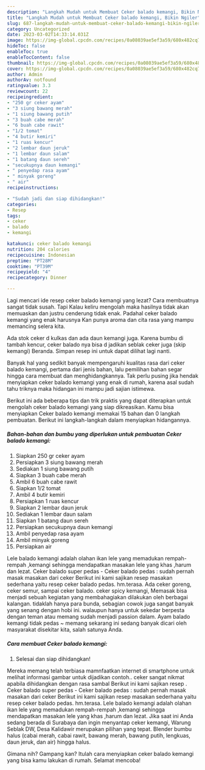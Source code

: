 ```yaml
---
description: "Langkah Mudah untuk Membuat Ceker balado kemangi, Bikin Ngiler"
title: "Langkah Mudah untuk Membuat Ceker balado kemangi, Bikin Ngiler"
slug: 687-langkah-mudah-untuk-membuat-ceker-balado-kemangi-bikin-ngiler
category: Uncategorized
date: 2023-03-02T14:33:14.031Z
image: https://img-global.cpcdn.com/recipes/0a08039ae5ef3a59/680x482cq70/ceker-balado-kemangi-foto-resep-utama.jpg
hideToc: false
enableToc: true
enableTocContent: false
thumbnail: https://img-global.cpcdn.com/recipes/0a08039ae5ef3a59/680x482cq70/ceker-balado-kemangi-foto-resep-utama.jpg
cover: https://img-global.cpcdn.com/recipes/0a08039ae5ef3a59/680x482cq70/ceker-balado-kemangi-foto-resep-utama.jpg
author: Admin
authorAv: notfound
ratingvalue: 3.3
reviewcount: 22
recipeingredient:
- "250 gr ceker ayam"
- "3 siung bawang merah"
- "1 siung bawang putih"
- "3 buah cabe merah"
- "6 buah cabe rawit"
- "1/2 tomat"
- "4 butir kemiri"
- "1 ruas kencur"
- "2 lembar daun jeruk"
- "1 lembar daun salam"
- "1 batang daun sereh"
- "secukupnya daun kemangi"
- " penyedap rasa ayam"
- " minyak goreng"
- " air"
recipeinstructions:

- "Sudah jadi dan siap dihidangkan!"
categories:
- Resep
tags:
- ceker
- balado
- kemangi

katakunci: ceker balado kemangi 
nutrition: 204 calories
recipecuisine: Indonesian
preptime: "PT28M"
cooktime: "PT39M"
recipeyield: "4"
recipecategory: Dinner

---
```



Lagi mencari ide resep ceker balado kemangi yang lezat? Cara membuatnya sangat tidak susah. Tapi Kalau keliru mengolah maka hasilnya tidak akan memuaskan dan justru cenderung tidak enak. Padahal ceker balado kemangi yang enak harusnya Kan punya aroma dan cita rasa yang mampu memancing selera kita.


Ada stok ceker d kulkas dan ada daun kemangi juga. Karena bumbu di tambah kencur, ceker balado nya bisa d jadikan seblak ceker juga (skip kemangi) Beranda. Simpan resep ini untuk dapat dilihat lagi nanti.

Banyak hal yang sedikit banyak mempengaruhi kualitas rasa dari ceker balado kemangi, pertama dari jenis bahan, lalu pemilihan bahan segar hingga cara membuat dan menghidangkannya. Tak perlu pusing jika hendak menyiapkan ceker balado kemangi yang enak di rumah, karena asal sudah tahu triknya maka hidangan ini mampu jadi sajian istimewa.


Berikut ini ada beberapa tips dan trik praktis yang dapat diterapkan untuk mengolah ceker balado kemangi yang siap dikreasikan. Kamu bisa menyiapkan Ceker balado kemangi memakai 15 bahan dan 0 langkah pembuatan. Berikut ini langkah-langkah dalam menyiapkan hidangannya.

<!--inarticleads1-->

##### Bahan-bahan dan bumbu yang diperlukan untuk pembuatan Ceker balado kemangi:

1. Siapkan 250 gr ceker ayam
1. Persiapkan 3 siung bawang merah
1. Sediakan 1 siung bawang putih
1. Siapkan 3 buah cabe merah
1. Ambil 6 buah cabe rawit
1. Siapkan 1/2 tomat
1. Ambil 4 butir kemiri
1. Persiapkan 1 ruas kencur
1. Siapkan 2 lembar daun jeruk
1. Sediakan 1 lembar daun salam
1. Siapkan 1 batang daun sereh
1. Persiapkan secukupnya daun kemangi
1. Ambil  penyedap rasa ayam
1. Ambil  minyak goreng
1. Persiapkan  air


Lele balado kemangi adalah olahan ikan lele yang memadukan rempah-rempah ,kemangi sehingga mendapatkan masakan lele yang khas ,harum dan lezat. Ceker balado super pedas - Ceker balado pedas : sudah pernah masak masakan dari ceker Berikut ini kami sajikan resep masakan sederhana yaitu resep ceker balado pedas. hm.terasa. Ada ceker goreng, ceker semur, sampai ceker balado. ceker spicy kemangi, Memasak bisa menjadi sebuah kegiatan yang membahagiakan dilakukan oleh berbagai kalangan. tidaklah hanya para bunda, sebagian cowok juga sangat banyak yang senang dengan hobi ini. walaupun hanya untuk sekedar berpesta dengan teman atau memang sudah menjadi passion dalam. Ayam balado kemangi tidak pedas ~ memang sekarang ini sedang banyak dicari oleh masyarakat disekitar kita, salah satunya Anda. 

<!--inarticleads2-->

##### Cara membuat Ceker balado kemangi:


1. Selesai dan siap dihidangkan!

Mereka memang telah terbiasa mamnfaatkan internet di smartphone untuk melihat informasi gambar untuk dijadikan contoh.. ceker sangat nikmat apabila dihidangkan dengan rasa sambal Berikut ini kami sajikan resep . Ceker balado super pedas - Ceker balado pedas : sudah pernah masak masakan dari ceker Berikut ini kami sajikan resep masakan sederhana yaitu resep ceker balado pedas. hm.terasa. Lele balado kemangi adalah olahan ikan lele yang memadukan rempah-rempah ,kemangi sehingga mendapatkan masakan lele yang khas ,harum dan lezat. Jika saat ini Anda sedang berada di Surabaya dan ingin menyantap ceker kemangi, Warung Seblak DW, Desa Kalidawir merupakan pilihan yang tepat. Blender bumbu halus (cabai merah, cabai rawit, bawang merah, bawang putih, lengkuas, daun jeruk, dan air) hingga halus. 

Gimana nih? Gampang kan? Itulah cara menyiapkan ceker balado kemangi yang bisa kamu lakukan di rumah. Selamat mencoba!
